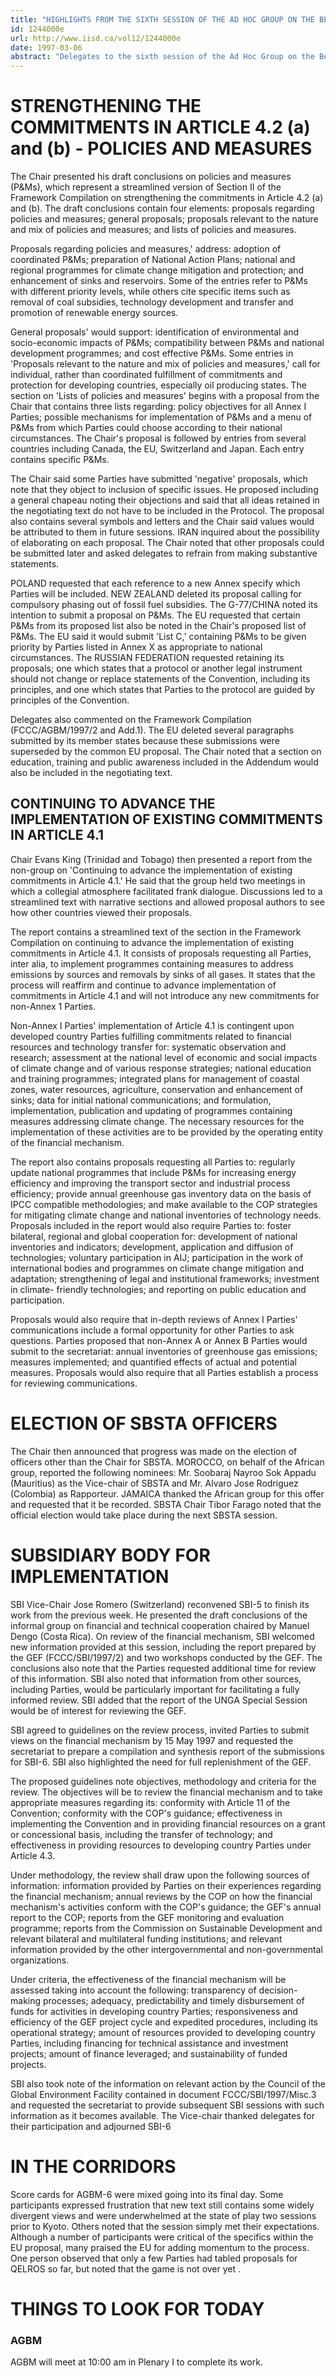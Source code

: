 ```yaml
---
title: "HIGHLIGHTS FROM THE SIXTH SESSION OF THE AD HOC GROUP ON THE BERLIN MANDATE: THURSDAY, 6 MARCH 1997"
id: 1244000e
url: http://www.iisd.ca/vol12/1244000e
date: 1997-03-06
abstract: "Delegates to the sixth session of the Ad Hoc Group on the Berlin  Mandate (AGBM-6) considered a draft proposal submitted by the  Chair on policies and measures (P&Ms). They commented on the  organization and form of the proposal, but did not engage in  substantive debate. AGBM also received the report of the non- group on elements related to advancing the implementation of  existing commitments in Article 4.1. The Subsidiary Body for  Implementation (SBI) reconvened to conclude its work on the  review of the financial mechanism."
---
```


# STRENGTHENING THE COMMITMENTS IN ARTICLE 4.2 (a) and (b) -  POLICIES AND MEASURES

The Chair presented his draft conclusions on policies and  measures (P&Ms), which represent a streamlined version of Section  II of the Framework Compilation on strengthening the commitments  in Article 4.2 (a) and (b). The draft conclusions contain four  elements: proposals regarding policies and measures; general  proposals; proposals relevant to the nature and mix of policies  and measures; and lists of policies and measures.

Proposals regarding policies and measures,' address: adoption of  coordinated P&Ms; preparation of National Action Plans; national  and regional programmes for climate change mitigation and  protection; and enhancement of sinks and reservoirs. Some of the  entries refer to P&Ms with different priority levels, while  others cite specific items such as removal of coal subsidies,  technology development and transfer and promotion of renewable  energy sources.

General proposals' would support: identification of  environmental and socio-economic impacts of P&Ms; compatibility  between P&Ms and national development programmes; and cost  effective P&Ms. Some entries in 'Proposals relevant to the nature  and mix of policies and measures,' call for individual, rather  than coordinated fulfillment of commitments and protection for  developing countries, especially oil producing states. The  section on 'Lists of policies and measures' begins with a  proposal from the Chair that contains three lists regarding:  policy objectives for all Annex I Parties; possible mechanisms  for implementation of P&Ms and a menu of P&Ms from which Parties  could choose according to their national circumstances. The  Chair's proposal is followed by entries from several countries  including Canada, the EU, Switzerland and Japan. Each entry  contains specific P&Ms.

The Chair said some Parties have submitted 'negative' proposals,  which note that they object to inclusion of specific issues. He  proposed including a general chapeau noting their objections and  said that all ideas retained in the negotiating text do not have  to be included in the Protocol. The proposal also contains  several symbols and letters and the Chair said values would be  attributed to them in future sessions. IRAN inquired about the  possibility of elaborating on each proposal. The Chair noted that  other proposals could be submitted later and asked delegates to   refrain from making substantive statements.

POLAND requested that each reference to a new Annex specify which  Parties will be included. NEW ZEALAND deleted its proposal  calling for compulsory phasing out of fossil fuel subsidies. The  G-77/CHINA noted its intention to submit a proposal on P&Ms. The  EU requested that certain P&Ms from its proposed list also be  noted in the Chair's proposed list of P&Ms. The EU said it would  submit 'List C,' containing P&Ms to be given priority by Parties  listed in Annex X as appropriate to national circumstances. The  RUSSIAN FEDERATION requested retaining its proposals; one which  states that a protocol or another legal instrument should not  change or replace statements of the Convention, including its  principles, and one which states that Parties to the protocol are  guided by principles of the Convention.

Delegates also commented on the Framework Compilation  (FCCC/AGBM/1997/2 and Add.1). The EU deleted several paragraphs  submitted by its member states because these submissions were  superseded by the common EU proposal. The Chair noted that a  section on education, training and public awareness included in  the Addendum would also be included in the negotiating text.

## CONTINUING TO ADVANCE THE IMPLEMENTATION OF EXISTING COMMITMENTS  IN ARTICLE 4.1

Chair Evans King (Trinidad and Tobago) then presented a report  from the non-group on 'Continuing to advance the implementation  of existing commitments in Article 4.1.' He said that the group  held two meetings in which a collegial atmosphere facilitated  frank dialogue. Discussions led to a streamlined text with  narrative sections and allowed proposal authors to see how other  countries viewed their proposals.

The report contains a streamlined text of the section in the  Framework Compilation on continuing to advance the implementation  of existing commitments in Article 4.1. It consists of proposals  requesting all Parties, inter alia, to implement programmes  containing measures to address emissions by sources and removals  by sinks of all gases. It states that the process will reaffirm  and continue to advance implementation of commitments in Article  4.1 and will not introduce any new commitments for non-Annex 1  Parties.

Non-Annex I Parties' implementation of Article 4.1 is contingent  upon developed country Parties fulfilling commitments related to  financial resources and technology transfer for: systematic  observation and research; assessment at the national level of  economic and social impacts of climate change and of various  response strategies; national education and training programmes;  integrated plans for management of coastal zones, water  resources, agriculture, conservation and enhancement of sinks;  data for initial national communications; and formulation,  implementation, publication and updating of programmes containing  measures addressing climate change. The necessary resources for  the implementation of these  activities are to be provided by the  operating entity of the financial mechanism.

The report also contains proposals requesting all Parties to:  regularly update national programmes that include P&Ms for  increasing energy efficiency and improving the transport sector  and industrial process efficiency; provide annual greenhouse gas  inventory data on the basis of IPCC compatible methodologies; and  make available to the COP strategies for mitigating climate  change and national inventories of technology needs. Proposals  included in the report would also require Parties to: foster  bilateral, regional and global cooperation for: development of  national inventories and indicators; development, application and  diffusion of technologies; voluntary participation in AIJ;  participation in the work of international bodies and programmes  on climate change mitigation and adaptation; strengthening of  legal and institutional frameworks; investment in climate- friendly technologies; and reporting on public education and  participation.

Proposals would also require that in-depth reviews of Annex I  Parties' communications include a formal opportunity for other  Parties to ask questions. Parties proposed that non-Annex A or  Annex B Parties would submit to the secretariat: annual  inventories of greenhouse gas emissions; measures implemented;  and quantified effects of actual and potential measures.  Proposals would also require that all Parties establish a process  for reviewing communications.

# ELECTION OF SBSTA OFFICERS

The Chair then announced that progress was made on the election  of officers other than the Chair for SBSTA. MOROCCO, on behalf of  the African group, reported the following nominees: Mr. Soobaraj  Nayroo Sok Appadu (Mauritius) as the Vice-chair of SBSTA and Mr.  Alvaro Jose Rodriguez (Colombia) as Rapporteur. JAMAICA thanked  the African group for this offer and requested that it be  recorded. SBSTA Chair Tibor Farago noted that the official  election would take place during the next SBSTA session.

# SUBSIDIARY BODY FOR IMPLEMENTATION

SBI Vice-Chair Jose Romero (Switzerland) reconvened SBI-5 to  finish its work from the previous week. He presented the draft  conclusions of the informal group on financial and technical  cooperation chaired by Manuel Dengo (Costa Rica). On review of  the financial mechanism, SBI welcomed new information provided at  this session, including the report prepared by the GEF  (FCCC/SBI/1997/2) and two workshops conducted by the GEF. The  conclusions also note that the Parties requested additional time  for review of this information. SBI also noted that information  from other sources, including Parties, would be particularly  important for facilitating a fully informed review. SBI added  that the report of the UNGA Special Session would be of interest  for reviewing the GEF.

SBI agreed to guidelines on the review process, invited Parties  to submit views on the financial mechanism by 15 May  1997 and  requested the secretariat to prepare a compilation and synthesis  report of the submissions for SBI-6. SBI also highlighted the  need for full replenishment of the GEF.

The proposed guidelines note objectives, methodology and criteria  for the review. The objectives will be to review the financial  mechanism and to take appropriate measures regarding its:  conformity with Article 11 of the Convention; conformity with the  COP's guidance; effectiveness in implementing the Convention and  in providing financial resources on a grant or concessional  basis, including the transfer of technology; and effectiveness in  providing resources to developing country Parties under Article  4.3.

Under methodology, the review shall draw upon the following  sources of information: information provided by Parties on their  experiences regarding the financial mechanism; annual reviews by  the COP on how the financial mechanism's activities conform with  the COP's guidance; the GEF's annual report to the COP; reports  from the GEF monitoring and evaluation programme; reports from  the Commission on Sustainable Development and relevant bilateral  and multilateral funding institutions; and relevant information  provided by the other intergovernmental and non-governmental  organizations.

Under criteria, the effectiveness of the financial mechanism will  be assessed taking into account the following: transparency of  decision-making processes; adequacy, predictability and timely  disbursement of funds for activities in developing country  Parties; responsiveness and efficiency of the GEF project cycle  and expedited procedures, including its operational strategy;  amount of resources provided to developing country Parties,  including financing for technical assistance and investment  projects; amount of finance leveraged; and sustainability of  funded projects.

SBI also took note of the information on relevant action by the  Council of the Global Environment Facility contained in document  FCCC/SBI/1997/Misc.3 and requested the secretariat to provide  subsequent SBI sessions with such information as it becomes  available. The Vice-chair thanked delegates for their  participation and adjourned SBI-6

# IN THE CORRIDORS

Score cards for AGBM-6 were mixed going into its final day. Some  participants expressed frustration that new text still contains  some widely divergent views and were underwhelmed at the state of  play two sessions prior to Kyoto. Others noted that the session  simply met their expectations. Although a number of participants  were critical of the specifics within the EU proposal, many  praised the EU for adding momentum to the process. One person  observed that only a few Parties had tabled proposals for QELROS  so far, but noted that the game is not over yet .

# THINGS TO LOOK FOR TODAY

### AGBM

AGBM will meet at 10:00 am in Plenary I to complete its  work.